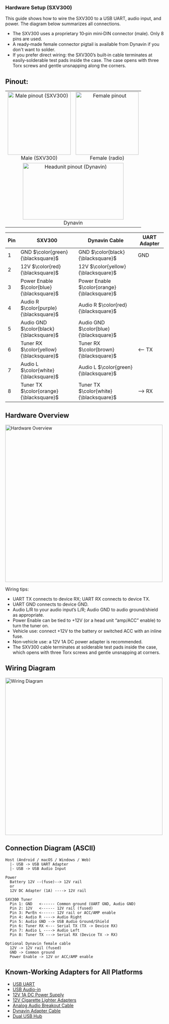 ### Hardware Setup (SXV300)

This guide shows how to wire the SXV300 to a USB UART, audio input, and power. The diagram below summarizes all connections.


- The SXV300 uses a proprietary 10‑pin mini‑DIN connector (male). Only 8 pins are used.
- A ready‑made female connector pigtail is available from Dynavin if you don't want to solder.
- If you prefer direct wiring: the SXV300’s built‑in cable terminates at easily‑solderable test pads inside the case. The case opens with three Torx screws and gentle unsnapping along the corners.

## Pinout:

<div align="left">
  <table>
    <tr>
      <td align="center" style="border: none;">
        <img src="https://i.imgur.com/jQcuE5E.png" width="200" height="200" alt="Male pinout (SXV300)" />
        <div>Male (SXV300)</div>
      </td>
      <td align="center" style="border: none;">
        <img src="https://i.imgur.com/JUV0chn.png" width="200" height="200" alt="Female pinout" />
        <div>Female (radio)</div>
      </td>
    </tr>
    <tr>
      <td align="center" colspan="2" style="border: none;">
        <img src="https://i.imgur.com/zOdhpMo.png" width="320" height="180" alt="Headunit pinout (Dynavin)" />
        <div>Dynavin</div>
    </tr>
  </table>
</div>

| Pin | SXV300 | Dynavin Cable | UART Adapter |
| --- | --- | --- | --- |
| 1 | GND $\color{green}{\blacksquare}$ | GND $\color{black}{\blacksquare}$ | GND |
| 2 | 12V $\color{red}{\blacksquare}$ | 12V $\color{yellow}{\blacksquare}$ |  |
| 3 | Power Enable $\color{blue}{\blacksquare}$ | Power Enable $\color{orange}{\blacksquare}$ |  |
| 4 | Audio R $\color{purple}{\blacksquare}$ | Audio R $\color{red}{\blacksquare}$ |  |
| 5 | Audio GND $\color{black}{\blacksquare}$ | Audio GND $\color{blue}{\blacksquare}$ |  |
| 6 | Tuner RX $\color{yellow}{\blacksquare}$ | Tuner RX $\color{brown}{\blacksquare}$ | <-- TX |
| 7 | Audio L $\color{white}{\blacksquare}$ | Audio L $\color{green}{\blacksquare}$ |  |
| 8 | Tuner TX $\color{orange}{\blacksquare}$ | Tuner TX $\color{white}{\blacksquare}$ | --> RX |



## Hardware Overview
<div align="left">
  <img src="https://i.imgur.com/9C9W2xL.png" alt="Hardware Overview" width="500" />
</div>

Wiring tips:
- UART TX connects to device RX; UART RX connects to device TX.
- UART GND connects to device GND.
- Audio L/R to your audio input’s L/R; Audio GND to audio ground/shield as appropriate.
- Power Enable can be tied to +12V (or a head unit “amp/ACC” enable) to turn the tuner on.
- Vehicle use: connect +12V to the battery or switched ACC with an inline fuse.
- Non‑vehicle use: a 12V 1A DC power adapter is recommended.
- The SXV300 cable terminates at solderable test pads inside the case, which opens with three Torx screws and gentle unsnapping at corners.

## Wiring Diagram
<div align="left">
  <a href="https://app.cirkitdesigner.com/project/0c22d9b6-d721-4c25-b506-b9e4cf0f9c46" target="_blank" rel="noopener noreferrer">
    <img src="https://i.imgur.com/4T3MgIE.jpeg" alt="Wiring Diagram" width="500" />
  </a>
</div>

## Connection Diagram (ASCII)
```text
Host (Android / macOS / Windows / Web)
  |- USB -> USB UART Adapter
  |- USB -> USB Audio Input

Power
  Battery 12V --(fuse)--> 12V rail
  or
  12V DC Adapter (1A) ----> 12V rail

SXV300 Tuner
  Pin 1: GND   <------ Common ground (UART GND, Audio GND)
  Pin 2: 12V   <------ 12V rail (fused)
  Pin 3: PwrEn <------ 12V rail or ACC/AMP enable
  Pin 4: Audio R ----> Audio Right
  Pin 5: Audio GND --> USB Audio Ground/Shield
  Pin 6: Tuner RX <--- Serial TX (TX -> Device RX)
  Pin 7: Audio L ----> Audio Left
  Pin 8: Tuner TX ---> Serial RX (Device TX -> RX)

Optional Dynavin female cable
  12V -> 12V rail (fused)
  GND -> Common ground
  Power Enable -> 12V or ACC/AMP enable
```

## Known-Working Adapters for All Platforms
- [USB UART](https://www.amazon.com/dp/B09F3196FB)
- [USB Audio-in](https://www.amazon.com/dp/B00NMXY2MO)
- [12V 1A DC Power Supply](https://www.amazon.com/dp/B0BX5F3562)
- [12V Cigarette Lighter Adapters](https://www.amazon.com/dp/B0CNJQC7T3)
- [Analog Audio Breakout Cable](https://www.amazon.com/dp/B0CQXSR3MV)
- [Dynavin Adapter Cable](https://dynavinnorthamerica.com/products/siriusxm-adapter-cable-for-the-dynavin-n7-only)
- [Dual USB Hub](https://www.amazon.com/dp/B098L7WJ4C)
